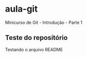 # aula-git
Minicurso de Git - Introdução - Parte 1

## Teste do repositório
Testando o arquivo README
